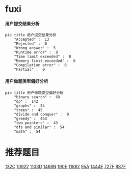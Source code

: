 # fuxi

<!-- tabs:start -->



#### **用户提交结果分析**

```mermaid
pie title 用户提交结果分析
    "Accepted" :  13
    "Rejected" :  0
    "Wrong answer" :  5
    "Runtime error" :  0
    "Time limit exceeded" :  0
    "Memory limit exceeded" :  0
    "Compilation error" :  0
    "Partial" :  0
```

#### **用户做题类型偏好分析**

```mermaid
pie title 用户做题类型偏好分析
    "binary search" :  68
    "dp" :  142
    "graphs" :  34
    "trees" :  45
    "divide and conquer" :  0
    "greedy" :  453
    "two pointers" :  43
    "dfs and similar" :  54
    "math" :  54
```



<!-- tabs:end -->
# 推荐题目
[132C](https://codeforces.com/contest/132/problem/C)
[10922](https://codeforces.com/contest/1092/problem/2)
[1103D](https://codeforces.com/contest/1103/problem/D)
[1468N](https://codeforces.com/contest/1468/problem/N)
[190E](https://codeforces.com/contest/190/problem/E)
[11882](https://codeforces.com/contest/1188/problem/2)
[95A](https://codeforces.com/contest/95/problem/A)
[1444E](https://codeforces.com/contest/1444/problem/E)
[727F](https://codeforces.com/contest/727/problem/F)
[887F](https://codeforces.com/contest/887/problem/F)
